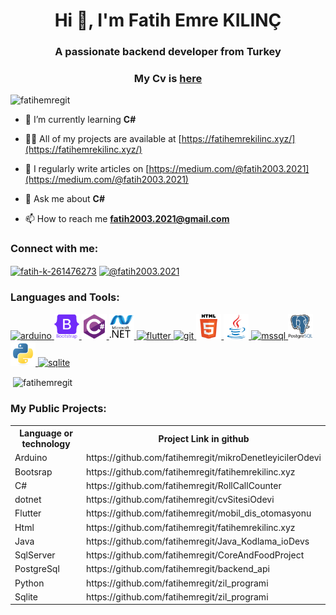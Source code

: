 <h1 align="center">Hi 👋, I'm Fatih Emre KILINÇ</h1>
<h3 align="center">A passionate backend developer from Turkey</h3>
<h3 align="center">My Cv is <a href="https://github.com/fatihemregit/fatihemregit/blob/master/Fatih_Emre_Kilinc_Resume.pdf">here</a></h3>

<p align="left"> <img src="https://komarev.com/ghpvc/?username=fatihemregit&label=Profile%20views&color=009dff&style=flat" alt="fatihemregit" /> </p>

- 🌱 I’m currently learning **C#**

- 👨‍💻 All of my projects are available at [https://fatihemrekilinc.xyz/](https://fatihemrekilinc.xyz/)

- 📝 I regularly write articles on [https://medium.com/@fatih2003.2021](https://medium.com/@fatih2003.2021)

- 💬 Ask me about **C#**

- 📫 How to reach me **fatih2003.2021@gmail.com**

<h3 align="left">Connect with me:</h3>
<p align="left">
<a href="https://linkedin.com/in/fatih-k-261476273" target="blank"><img align="center" src="https://raw.githubusercontent.com/rahuldkjain/github-profile-readme-generator/master/src/images/icons/Social/linked-in-alt.svg" alt="fatih-k-261476273" height="30" width="40" /></a>
<a href="https://medium.com/@fatih2003.2021" target="blank"><img align="center" src="https://raw.githubusercontent.com/rahuldkjain/github-profile-readme-generator/master/src/images/icons/Social/medium.svg" alt="@fatih2003.2021" height="30" width="40" /></a>
</p>

<h3 align="left">Languages and Tools:</h3>
<p align="left"> <a href="https://www.arduino.cc/" target="_blank" rel="noreferrer"> <img src="https://cdn.worldvectorlogo.com/logos/arduino-1.svg" alt="arduino" width="40" height="40"/> </a> <a href="https://getbootstrap.com" target="_blank" rel="noreferrer"> <img src="https://raw.githubusercontent.com/devicons/devicon/master/icons/bootstrap/bootstrap-plain-wordmark.svg" alt="bootstrap" width="40" height="40"/> </a> <a href="https://www.w3schools.com/cs/" target="_blank" rel="noreferrer"> <img src="https://raw.githubusercontent.com/devicons/devicon/master/icons/csharp/csharp-original.svg" alt="csharp" width="40" height="40"/> </a> <a href="https://dotnet.microsoft.com/" target="_blank" rel="noreferrer"> <img src="https://raw.githubusercontent.com/devicons/devicon/master/icons/dot-net/dot-net-original-wordmark.svg" alt="dotnet" width="40" height="40"/> </a> <a href="https://flutter.dev" target="_blank" rel="noreferrer"> <img src="https://www.vectorlogo.zone/logos/flutterio/flutterio-icon.svg" alt="flutter" width="40" height="40"/> </a> <a href="https://git-scm.com/" target="_blank" rel="noreferrer"> <img src="https://www.vectorlogo.zone/logos/git-scm/git-scm-icon.svg" alt="git" width="40" height="40"/> </a> <a href="https://www.w3.org/html/" target="_blank" rel="noreferrer"> <img src="https://raw.githubusercontent.com/devicons/devicon/master/icons/html5/html5-original-wordmark.svg" alt="html5" width="40" height="40"/> </a> <a href="https://www.java.com" target="_blank" rel="noreferrer"> <img src="https://raw.githubusercontent.com/devicons/devicon/master/icons/java/java-original.svg" alt="java" width="40" height="40"/> </a> <a href="https://www.microsoft.com/en-us/sql-server" target="_blank" rel="noreferrer"> <img src="https://www.svgrepo.com/show/303229/microsoft-sql-server-logo.svg" alt="mssql" width="40" height="40"/> </a> <a href="https://www.postgresql.org" target="_blank" rel="noreferrer"> <img src="https://raw.githubusercontent.com/devicons/devicon/master/icons/postgresql/postgresql-original-wordmark.svg" alt="postgresql" width="40" height="40"/> </a> <a href="https://www.python.org" target="_blank" rel="noreferrer"> <img src="https://raw.githubusercontent.com/devicons/devicon/master/icons/python/python-original.svg" alt="python" width="40" height="40"/> </a> <a href="https://www.sqlite.org/" target="_blank" rel="noreferrer"> <img src="https://www.vectorlogo.zone/logos/sqlite/sqlite-icon.svg" alt="sqlite" width="40" height="40"/> </a> </p>

<p>&nbsp;<img align="center" src="https://github-readme-stats.vercel.app/api?username=fatihemregit&show_icons=true&locale=en" alt="fatihemregit" /></p>

<h3 align="left">My Public Projects:</h3>
<table>
  <tr>
    <th>Language or technology</th>
    <th>Project Link in github</th>
  </tr>
  <tr>
     <td>Arduino</td>
     <td>https://github.com/fatihemregit/mikroDenetleyicilerOdevi</td>
  </tr>
  <tr>
    <td>Bootsrap</td>
    <td>https://github.com/fatihemregit/fatihemrekilinc.xyz</td>
  </tr>
  <tr>
    <td>C#</td>
    <td>https://github.com/fatihemregit/RollCallCounter</td>
  </tr>
  <tr>
    <td>dotnet</td>
    <td>https://github.com/fatihemregit/cvSitesiOdevi</td>
  </tr>
  <tr>
    <td>Flutter</td>
    <td>https://github.com/fatihemregit/mobil_dis_otomasyonu</td>
  </tr>
  <tr>
    <td>Html</td>
    <td>https://github.com/fatihemregit/fatihemrekilinc.xyz</td>
  </tr>
  <tr>
    <td>Java</td>
    <td>https://github.com/fatihemregit/Java_Kodlama_ioDevs</td>
  </tr>
  <tr>
    <td>SqlServer</td>
    <td>https://github.com/fatihemregit/CoreAndFoodProject</td>
  </tr>
  <tr>
    <td>PostgreSql</td>
    <td>https://github.com/fatihemregit/backend_api</td>
  </tr>
  <tr>
    <td>Python</td>
    <td>https://github.com/fatihemregit/zil_programi</td>
  </tr>
  <tr>
    <td>Sqlite</td>
    <td>https://github.com/fatihemregit/zil_programi</td>
  </tr>
  
</table>
